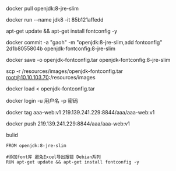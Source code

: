 docker pull openjdk:8-jre-slim

docker run --name jdk8 -it 85b121affedd

apt-get update && apt-get install fontconfig -y

docker commit -a "gaoh" -m "openjdk:8-jre-slim,add fontconfig" 2d1b8055804b openjdk-fontconfig:8-jre-slim

docker save -o openjdk-fontconfig.tar openjdk-fontconfig:8-jre-slim

scp -r /resources/images/openjdk-fontconfig.tar  root@10.10.103.70:/resources/images

docker load < openjdk-fontconfig.tar



docker login -u 用户名 -p 密码

docker tag aaa-web:v1 219.139.241.229:8844/aaa/aaa-web:v1

docker push 219.139.241.229:8844/aaa/aaa-web:v1

bulid
```shell
FROM openjdk:8-jre-slim

#添加font库 避免Excel导出报错 Debian系列
RUN apt-get update && apt-get install fontconfig -y
```